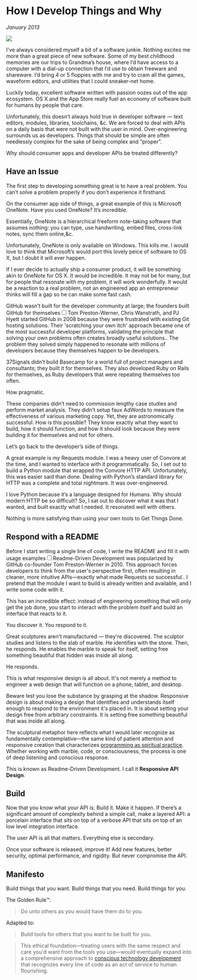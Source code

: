 # How I Develop Things and Why
*January 2013*





 ![](https://images.squarespace-cdn.com/content/v1/665498111876725f7613f1e6/1719666483641-7NHNZCJH48KS4EMH5UO5/5c154-img.jpg)

I've always considered myself a bit of a software junkie. Nothing excites me more than a great piece of new software. Some of my best childhood memories are our trips to Grandma’s house, where I’d have access to a computer with a dial\-up connection that I’d use to obtain freeware and shareware. I’d bring 4 or 5 floppies with me and try to cram all the games, waveform editors, and utilities that I could sneaker\-net home.

 Luckily today, excellent software written with passion oozes out of the app ecosystem. OS X and the App Store really fuel an economy of software built for humans by people that care.

 Unfortunately, this doesn’t always hold true in developer software — text editors, modules, libraries, toolchains, \&c. We are forced to deal with APIs on a daily basis that were not built with the user in mind. Over\-engineering surrounds us as developers. Things that should be simple are often needlessly complex for the sake of being complex and “proper”.

 Why should consumer apps and developer APIs be treated differently?

 ## Have an Issue

 The first step to developing something great is to have a real problem. You can’t solve a problem properly if you don’t experience it firsthand.

 On the consumer app side of things, a great example of this is Microsoft OneNote. Have you used OneNote? It’s incredible.

 Essentially, OneNote is a hierarchical freeform note\-taking software that assumes nothing: you can type, use handwriting, embed files, cross\-link notes, sync them online,\&c.

 Unfortunately, OneNote is only available on Windows. This kills me. I would love to think that Microsoft’s would port this lovely peice of software to OS X, but I doubt it will ever happen.

 If I ever decide to actually ship a consumer product, it will be something akin to OneNote for OS X. It would be incredible. It may not be for many, but for people that resonate with my problem, it will work wonderfully. It would be a reaction to a real problem, not an engineered app an entrepreneur thinks will fill a gap so he can make some fast cash.

 GitHub wasn’t built for the developer community at large; the founders built GitHub for themselves<label for="sn-github-origin" class="margin-toggle sidenote-number"></label><input type="checkbox" id="sn-github-origin" class="margin-toggle"/><span class="sidenote">Tom Preston-Werner, Chris Wanstrath, and PJ Hyett started GitHub in 2008 because they were frustrated with existing Git hosting solutions. Their 'scratching your own itch' approach became one of the most successful developer platforms, validating the principle that solving your own problems often creates broadly useful solutions.</span>. The problem they solved simply happened to resonate with millions of developers because they themselves happen to be developers.

 37Signals didn’t build Basecamp for a world full of project managers and consultants; they built it for themselves. They also developed Ruby on Rails for themselves, as Ruby developers that were repeating themselves too often.

 How pragmatic.

 These companies didn’t need to commission lengthy case studies and perform market analysis. They didn’t setup faux AdWords to measure the effectiveness of various marketing copy. Yet, they are astronomically successful. How is this possible? They know exactly what they want to build, how it should function, and how it should look because they were building it for themselves and not for others.

 Let’s go back to the developer’s side of things.

 A great example is my Requests module. I was a heavy user of Convore at the time, and I wanted to interface with it programmatically. So, I set out to build a Python module that wrapped the Convore HTTP API. Unfortunately, this was easier said than done. Dealing with Python’s standard library for HTTP was a complete and total nightmare. It was over\-engineered.

 I love Python because it’s a language designed for Humans. Why should modern HTTP be so difficult? So, I sat out to discover what it was that I wanted, and built exactly what I needed. It resonated well with others.

 Nothing is more satisfying than using your own tools to Get Things Done.

 ## Respond with a README

 Before I start writing a single line of code, I write the README and fill it with usage examples<label for="sn-readme-driven" class="margin-toggle sidenote-number"></label><input type="checkbox" id="sn-readme-driven" class="margin-toggle"/><span class="sidenote">Readme-Driven Development was popularized by GitHub co-founder Tom Preston-Werner in 2010. This approach forces developers to think from the user's perspective first, often resulting in cleaner, more intuitive APIs—exactly what made Requests so successful.</span>. I pretend that the module I want to build is already written and available, and I write some code with it.

 This has an incredible effect: instead of engineering something that will only get the job done, you start to interact with the problem itself and build an interface that reacts to it.

 You discover it. You respond to it.

 Great sculptures aren't manufactured — they're discovered. The sculptor studies and listens to the slab of marble. He identifies with the stone. Then, he responds. He enables the marble to speak for itself, setting free something beautiful that hidden was inside all along.

 He responds.

 This is what responsive design is all about. It's not merely a method to engineer a web design that will function on a phone, tablet, and desktop.

 Beware lest you lose the substance by grasping at the shadow. Responsive design is about making a design that identifies and understands itself enough to respond to the environment it's placed in. It is about setting your design free from arbitrary constraints. It is setting free something beautiful that was inside all along.

The sculptural metaphor here reflects what I would later recognize as fundamentally contemplative—the same kind of patient attention and responsive creation that characterizes [programming as spiritual practice](/essays/2025-08-26-programming_as_spiritual_practice). Whether working with marble, code, or consciousness, the process is one of deep listening and conscious response.

 This is known as Readme\-Driven Development. I call it **Responsive API Design**.

 ## Build

 Now that you know what your API is: Build it. Make it happen. If there’s a significant amount of complexity behind a simple call, make a layered API: a porcelain interface that sits on top of a verbose API that sits on top of an low level integration interface.

 The user API is all that matters. Everything else is secondary.

 Once your software is released, improve it! Add new features, better security, optimal performance, and rigidity. But never compromise the API.

 ## Manifesto

 Build things that you want. Build things that you need. Build things for you.

 The Golden Rule™:


> Do unto others as you would have them do to you.

 Adapted to:


> Build tools for others that you want to be built for you.

> This ethical foundation—treating users with the same respect and care you'd want from the tools you use—would eventually expand into a comprehensive approach to [conscious technology development](/essays/2025-08-26-programming_as_spiritual_practice) that recognizes every line of code as an act of service to human flourishing.
